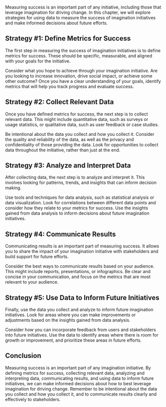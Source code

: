 
Measuring success is an important part of any initiative, including those that leverage imagination for driving change. In this chapter, we will explore strategies for using data to measure the success of imagination initiatives and make informed decisions about future efforts.

Strategy #1: Define Metrics for Success
---------------------------------------

The first step in measuring the success of imagination initiatives is to define metrics for success. These should be specific, measurable, and aligned with your goals for the initiative.

Consider what you hope to achieve through your imagination initiative. Are you looking to increase innovation, drive social impact, or achieve some other outcome? Once you have a clear understanding of your goals, identify metrics that will help you track progress and evaluate success.

Strategy #2: Collect Relevant Data
----------------------------------

Once you have defined metrics for success, the next step is to collect relevant data. This might include quantitative data, such as surveys or usage statistics, or qualitative data, such as user feedback or case studies.

Be intentional about the data you collect and how you collect it. Consider the quality and reliability of the data, as well as the privacy and confidentiality of those providing the data. Look for opportunities to collect data throughout the initiative, rather than just at the end.

Strategy #3: Analyze and Interpret Data
---------------------------------------

After collecting data, the next step is to analyze and interpret it. This involves looking for patterns, trends, and insights that can inform decision making.

Use tools and techniques for data analysis, such as statistical analysis or data visualization. Look for correlations between different data points and consider how they relate to your metrics for success. Use the insights gained from data analysis to inform decisions about future imagination initiatives.

Strategy #4: Communicate Results
--------------------------------

Communicating results is an important part of measuring success. It allows you to share the impact of your imagination initiative with stakeholders and build support for future efforts.

Consider the best ways to communicate results based on your audience. This might include reports, presentations, or infographics. Be clear and concise in your communication, and focus on the metrics that are most relevant to your audience.

Strategy #5: Use Data to Inform Future Initiatives
--------------------------------------------------

Finally, use the data you collect and analyze to inform future imagination initiatives. Look for areas where you can make improvements or adjustments based on the insights gained from data analysis.

Consider how you can incorporate feedback from users and stakeholders into future initiatives. Use the data to identify areas where there is room for growth or improvement, and prioritize these areas in future efforts.

Conclusion
----------

Measuring success is an important part of any imagination initiative. By defining metrics for success, collecting relevant data, analyzing and interpreting data, communicating results, and using data to inform future initiatives, we can make informed decisions about how to best leverage imagination for driving change. Remember to be intentional about the data you collect and how you collect it, and to communicate results clearly and effectively to stakeholders.
